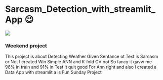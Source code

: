# Sarcasm_Detection_with_streamlit_App 😉
<img src="https://c.tenor.com/YjOqqxOJ6JMAAAAM/sarcasm-big-bang-theory.gif"> 
<h3>Weekend project</h3>
<p> This project is about Detecting Weather Given Sentance ot Text is  Sarcasm or Not I created Win Simple ANN and K-fold CV not So fancy it gavw me 96% in train and  91% in Test it quit good For Ann right  and also I created a Data App with streamlit  a is Fun Sunday Project</p>
